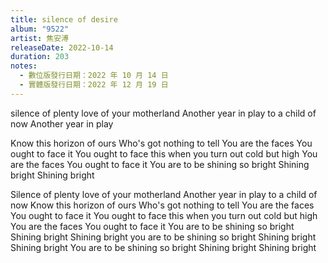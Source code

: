 ```yaml
---
title: silence of desire
album: "9522"
artist: 焦安溥
releaseDate: 2022-10-14
duration: 203
notes:
  - 數位版發行日期：2022 年 10 月 14 日
  - 實體版發行日期：2022 年 12 月 19 日
---
```

silence of plenty love of your motherland
Another year in play to a child of now
Another year in play

Know this horizon of ours
Who's got nothing to tell
You are the faces
You ought to face it
You ought to face this when you turn out cold but high
You are the faces
You ought to face it
You are to be shining so bright
Shining bright
Shining bright

Silence of plenty love of your motherland
Another year in play to a child of now
Know this horizon of ours
Who's got nothing to tell
You are the faces
You ought to face it
You ought to face this when you turn out cold but high
You are the faces
You ought to face it
You are to be shining so bright
Shining bright
Shining bright
you are to be shining so bright
Shining bright
Shining bright
You are to be shining so bright
Shining bright
Shining bright